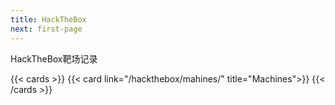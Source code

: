 ```yaml
---
title: HackTheBox
next: first-page
---
```



HackTheBox靶场记录

{{< cards >}}
  {{< card link="/hackthebox/mahines/" title="Machines">}}
{{< /cards >}}